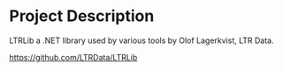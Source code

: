 # Project Description

LTRLib a .NET library used by various tools by Olof Lagerkvist, LTR Data.

https://github.com/LTRData/LTRLib

